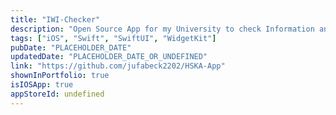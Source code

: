 ```yaml
---
title: "IWI-Checker"
description: "Open Source App for my University to check Information and Grades using Widgets"
tags: ["iOS", "Swift", "SwiftUI", "WidgetKit"]
pubDate: "PLACEHOLDER_DATE"
updatedDate: "PLACEHOLDER_DATE_OR_UNDEFINED"
link: "https://github.com/jufabeck2202/HSKA-App"
shownInPortfolio: true
isIOSApp: true
appStoreId: undefined
---
```



